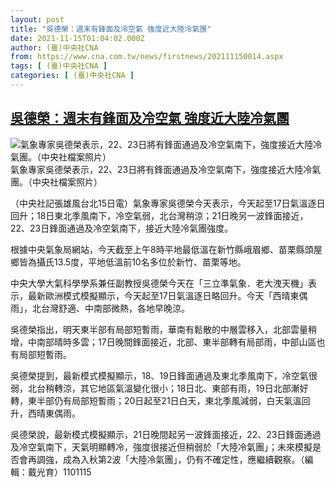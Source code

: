 ```yaml
---
layout: post
title: "吳德榮：週末有鋒面及冷空氣 強度近大陸冷氣團"
date: 2021-11-15T01:04:02.000Z
author: (臺)中央社CNA
from: https://www.cna.com.tw/news/firstnews/202111150014.aspx
tags: [ (臺)中央社CNA ]
categories: [ (臺)中央社CNA ]
---
```

<!--1636938242000-->
[吳德榮：週末有鋒面及冷空氣 強度近大陸冷氣團](https://www.cna.com.tw/news/firstnews/202111150014.aspx)
------

<div>
<div><div><div style="--aspect-ratio:1283/768;"><picture><source media="(max-width: 414px)" data-srcset="https://imgcdn.cna.com.tw/www/WebPhotos/800/20211115/1283x768_533019121740.jpg"><source media="(min-width: 413px)" data-srcset="https://imgcdn.cna.com.tw/www/WebPhotos/1024/20211115/1283x768_533019121740.jpg"><img data-src="https://imgcdn.cna.com.tw/www/WebPhotos/800/20211115/1283x768_533019121740.jpg" alt="氣象專家吳德榮表示，22、23日將有鋒面通過及冷空氣南下，強度接近大陸冷氣團。（中央社檔案照片）" data-srcset="https://imgcdn.cna.com.tw/www/WebPhotos/800/20211115/1283x768_533019121740.jpg 414w, https://imgcdn.cna.com.tw/www/WebPhotos/1024/20211115/1283x768_533019121740.jpg 1024w"></picture></div><div>氣象專家吳德榮表示，22、23日將有鋒面通過及冷空氣南下，強度接近大陸冷氣團。（中央社檔案照片）</div></div></div><div></div><div><p>（中央社記張雄風台北15日電）氣象專家吳德榮今天表示，今天起至17日氣溫逐日回升；18日東北季風南下，冷空氣弱，北台灣稍涼；21日晚另一波鋒面接近，22、23日鋒面通過及冷空氣南下，接近大陸冷氣團強度。</p><p>根據中央氣象局網站，今天截至上午8時平地最低溫在新竹縣峨眉鄉、苗栗縣頭屋鄉皆為攝氏13.5度，平地低溫前10名多位於新竹、苗栗等地。</p><p>中央大學大氣科學學系兼任副教授吳德榮今天在「三立準氣象．老大洩天機」表示，最新歐洲模式模擬顯示，今天起至17日氣溫逐日略回升。今天「西晴東偶雨」，北台灣舒適、中南部微熱，各地早晚涼。</p><p>吳德榮指出，明天東半部有局部短暫雨，華南有鬆散的中層雲移入，北部雲量稍增，中南部晴時多雲；17日晚間鋒面接近，北部、東半部轉有局部雨，中部山區也有局部短暫雨。</p><p>吳德榮提到，最新模式模擬顯示，18、19日鋒面通過及東北季風南下，冷空氣很弱，北台稍轉涼，其它地區氣溫變化很小；18日北、東部有雨，19日北部漸好轉，東半部仍有局部短暫雨；20日起至21日白天，東北季風減弱，白天氣溫回升，西晴東偶雨。</p><p>吳德榮說，最新模式模擬顯示，21日晚間起另一波鋒面接近，22、23日鋒面通過及冷空氣南下，天氣明顯轉冷，強度很接近但稍弱於「大陸冷氣團」；未來模擬是否會再調強，成為入秋第2波「大陸冷氣團」，仍有不確定性，應繼續觀察。（編輯：戴光育）1101115</p></div>
</div>
